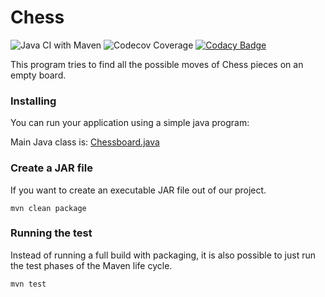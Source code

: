 # Chess

![Java CI with Maven](https://github.com/ashusharmatech/chess/workflows/Java%20CI%20with%20Maven/badge.svg)
![Codecov Coverage](https://codecov.io/gh/ashusharmatech/chess/branch/master/graph/badge.svg)
[![Codacy Badge](https://app.codacy.com/project/badge/Grade/8be1614a4c2f47248d1ca9ae1eef1f64)](https://www.codacy.com/manual/email2ashusharma/chess?utm_source=github.com&amp;utm_medium=referral&amp;utm_content=ashusharmatech/chess&amp;utm_campaign=Badge_Grade)

This program tries to find all the possible moves of Chess pieces on an empty board.

### Installing

You can run your application using a simple java program:

Main Java class is: [Chessboard.java](/src/main/java/io/game/Chessboard.java)

### Create a JAR file
If you want to create an executable JAR file out of our project. 
```
mvn clean package
```

### Running the test
Instead of running a full build with packaging, it is also possible to just run the test phases of the Maven life cycle.
```
mvn test
```

